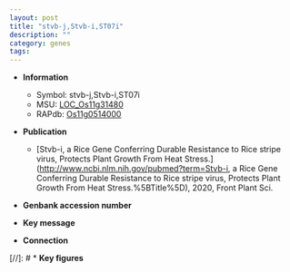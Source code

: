 ```yaml
---
layout: post
title: "stvb-j,Stvb-i,ST07i"
description: ""
category: genes
tags: 
---
```


* **Information**  
    + Symbol: stvb-j,Stvb-i,ST07i  
    + MSU: [LOC_Os11g31480](http://rice.uga.edu/cgi-bin/ORF_infopage.cgi?orf=LOC_Os11g31480)  
    + RAPdb: [Os11g0514000](https://rapdb.dna.affrc.go.jp/locus/?name=Os11g0514000)  

* **Publication**  
    + [Stvb-i, a Rice Gene Conferring Durable Resistance to Rice stripe virus, Protects Plant Growth From Heat Stress.](http://www.ncbi.nlm.nih.gov/pubmed?term=Stvb-i, a Rice Gene Conferring Durable Resistance to Rice stripe virus, Protects Plant Growth From Heat Stress.%5BTitle%5D), 2020, Front Plant Sci.

* **Genbank accession number**  

* **Key message**  

* **Connection**  

[//]: # * **Key figures**  



